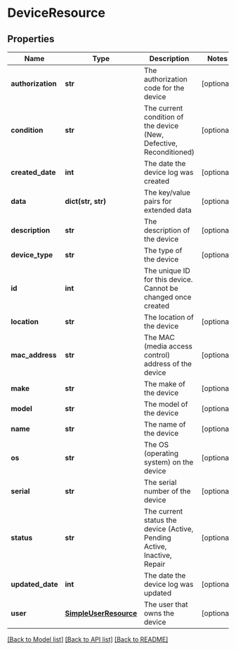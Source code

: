 # DeviceResource

## Properties
Name | Type | Description | Notes
------------ | ------------- | ------------- | -------------
**authorization** | **str** | The authorization code for the device | [optional] 
**condition** | **str** | The current condition of the device (New, Defective, Reconditioned) | [optional] 
**created_date** | **int** | The date the device log was created | [optional] 
**data** | **dict(str, str)** | The key/value pairs for extended data | [optional] 
**description** | **str** | The description of the device | [optional] 
**device_type** | **str** | The type of the device | [optional] 
**id** | **int** | The unique ID for this device. Cannot be changed once created | 
**location** | **str** | The location of the device | [optional] 
**mac_address** | **str** | The MAC (media access control) address of the device | [optional] 
**make** | **str** | The make of the device | [optional] 
**model** | **str** | The model of the device | [optional] 
**name** | **str** | The name of the device | [optional] 
**os** | **str** | The OS (operating system) on the device | [optional] 
**serial** | **str** | The serial number of the device | [optional] 
**status** | **str** | The current status the device (Active, Pending Active, Inactive, Repair | [optional] 
**updated_date** | **int** | The date the device log was updated | [optional] 
**user** | [**SimpleUserResource**](SimpleUserResource.md) | The user that owns the device | [optional] 

[[Back to Model list]](../README.md#documentation-for-models) [[Back to API list]](../README.md#documentation-for-api-endpoints) [[Back to README]](../README.md)


